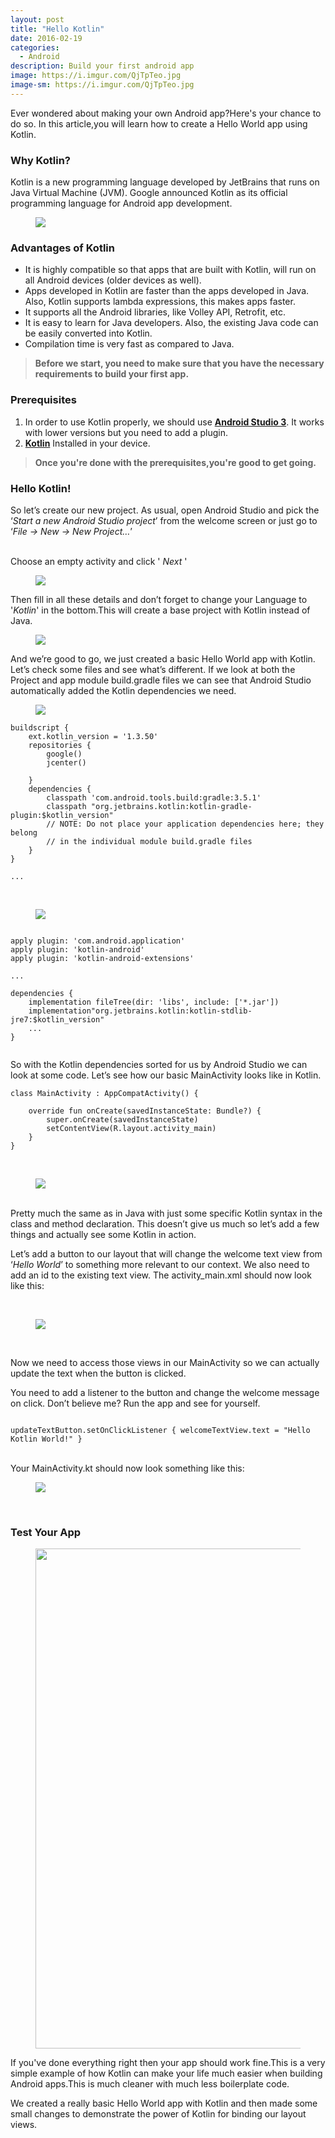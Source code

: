 ```yaml
---
layout: post
title: "Hello Kotlin"
date: 2016-02-19
categories:
  - Android
description: Build your first android app
image: https://i.imgur.com/QjTpTeo.jpg
image-sm: https://i.imgur.com/QjTpTeo.jpg
---
```

Ever wondered about making your own Android app?Here's your chance to do  so. In this article,you will learn how to create a Hello World app using Kotlin.

<h3> Why Kotlin?</h3>
Kotlin is a new programming language developed by JetBrains that runs on Java Virtual Machine (JVM). Google announced Kotlin as its official programming language for Android app development.<br>

<figure>
  <img src="https://miro.medium.com/max/1260/1*_JIynJkYTmtADwj-RARpAQ.png">

</figure>

<h3>Advantages of Kotlin</h3>

<ul>
  <li>It is highly compatible so that apps that are built with Kotlin, will run on all Android devices (older devices as well).</li>
  <li>Apps developed in Kotlin are faster than the apps developed in Java. Also, Kotlin supports lambda expressions, this makes apps faster.</li>
  <li>It supports all the Android libraries, like Volley API, Retrofit, etc.</li>
  <li>It is easy to learn for Java developers. Also, the existing Java code can be easily converted into Kotlin.</li>
  <li>Compilation time is very fast as compared to Java.</li>
</ul>
<blockquote><strong>Before we start, you need to make sure that you have the necessary requirements to build your first app. </strong></blockquote>


<h3>Prerequisites</h3>
<ol>
  <li>In order to use Kotlin properly, we should use <strong><a href="#">Android Studio 3</a></strong>. It works with lower versions but you need to add a plugin.</li>
  <li><strong><a href="#">Kotlin</a></strong> Installed in your device.</li>

  

</ol>
<blockquote><strong>Once you're done with the prerequisites,you're good to get going.</strong></blockquote>

<h3>Hello Kotlin!</h3>
So let’s create our new project. As usual, open Android Studio and pick the ‘<em>Start a new Android Studio project</em>’ from the welcome screen or just go to ‘<em>File -> New -> New Project…</em>’<br>

<br>Choose an empty activity and click ' <em>Next</em> '

<figure>
  <img src="https://i.imgur.com/RksxchZ.png" align="middle">
</figure>

Then fill in all these details and don’t forget to change your Language to '<em>Kotlin</em>' in the bottom.This will create a base project with Kotlin instead of Java.

<figure>
  <img src="https://i.imgur.com/QfrhkUy.png" align="middle">
</figure>

And we’re good to go, we just created a basic Hello World app with Kotlin. Let’s check some files and see what’s different. If we look at both the Project and app module build.gradle files we can see that Android Studio automatically added the Kotlin dependencies we need.



<figure>
  <img src="https://i.imgur.com/H8pOhWk.png" align="middle">
</figure>

<pre><code>buildscript {
    ext.kotlin_version = '1.3.50'
    repositories {
        google()
        jcenter()
        
    }
    dependencies {
        classpath 'com.android.tools.build:gradle:3.5.1'
        classpath "org.jetbrains.kotlin:kotlin-gradle-plugin:$kotlin_version"
        // NOTE: Do not place your application dependencies here; they belong
        // in the individual module build.gradle files
    }
}

...
</code></pre>
<br>

<figure>
    <img src="https://i.imgur.com/HRqPiFL.png" align="middle">
</figure>

<pre><code>
apply plugin: 'com.android.application'
apply plugin: 'kotlin-android'
apply plugin: 'kotlin-android-extensions'

...

dependencies {
    implementation fileTree(dir: 'libs', include: ['*.jar'])
    implementation"org.jetbrains.kotlin:kotlin-stdlib-jre7:$kotlin_version"
    ...
}

</code></pre>





So with the Kotlin dependencies sorted for us by Android Studio we can look at some code. Let’s see how our basic MainActivity looks like in Kotlin.<br>

<pre><code>class MainActivity : AppCompatActivity() {

    override fun onCreate(savedInstanceState: Bundle?) {
        super.onCreate(savedInstanceState)
        setContentView(R.layout.activity_main)
    }
}
</code></pre>
<br>


<figure>
    <img src="https://i.imgur.com/0lwxlk0.png" align="middle">
</figure>





<br>
Pretty much the same as in Java with just some specific Kotlin syntax in the class and method declaration. This doesn’t give us much so let’s add a few things and actually see some Kotlin in action.


Let’s add a button to our layout that will change the welcome text view from ‘<em>Hello World</em>’ to something more relevant to our context. We also need to add an id to the existing text view. The activity_main.xml should now look like this:

<br>

<figure>
    <img src="https://i.imgur.com/V5zdz8M.png" align="middle">
</figure>


<br>

Now we need to access those views in our MainActivity so we can actually update the text when the button is clicked.

You need to add a listener to the button and change the welcome message on click. Don’t believe me? Run the app and see for yourself. 

<pre><code>
updateTextButton.setOnClickListener { welcomeTextView.text = "Hello Kotlin World!" }
</code></pre>

<br>
Your MainActivity.kt should now look something like this:

<br>
<figure>
  <img src="https://i.imgur.com/1cXlKv2.png" align="middle">

</figure>

<br><h3>Test Your App</h3>

<figure>
  <img src="https://i.imgur.com/TO2kZCp.gif" align="middle" style="width:450px;height:800px;>
  <figcaption>Click on the button to change the text to "Hello Android".</figcaption>
</figure>

If you've done everything right then your app should work fine.This is a very simple example of how Kotlin can make your life much easier when building Android apps.This is much cleaner with much less boilerplate code.

We created a really basic Hello World app with Kotlin and then made some small changes to demonstrate the power of Kotlin for binding our layout views.
